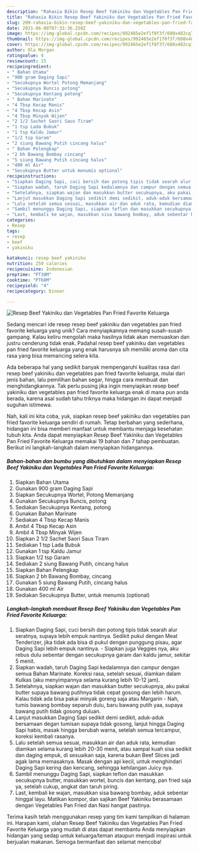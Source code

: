 ```yaml
---
description: "Rahasia Bikin Resep Beef Yakiniku dan Vegetables Pan Fried Favorite Keluarga Anti Gagal"
title: "Rahasia Bikin Resep Beef Yakiniku dan Vegetables Pan Fried Favorite Keluarga Anti Gagal"
slug: 209-rahasia-bikin-resep-beef-yakiniku-dan-vegetables-pan-fried-favorite-keluarga-anti-gagal
date: 2021-06-08T07:33:36.250Z
image: https://img-global.cpcdn.com/recipes/992465e2ef1f8f3f/680x482cq70/resep-beef-yakiniku-dan-vegetables-pan-fried-favorite-keluarga-foto-resep-utama.jpg
thumbnail: https://img-global.cpcdn.com/recipes/992465e2ef1f8f3f/680x482cq70/resep-beef-yakiniku-dan-vegetables-pan-fried-favorite-keluarga-foto-resep-utama.jpg
cover: https://img-global.cpcdn.com/recipes/992465e2ef1f8f3f/680x482cq70/resep-beef-yakiniku-dan-vegetables-pan-fried-favorite-keluarga-foto-resep-utama.jpg
author: Ola Morgan
ratingvalue: 4
reviewcount: 15
recipeingredient:
- " Bahan Utama"
- "900 gram Daging Sapi"
- "Secukupnya Wortel Potong Memanjang"
- "Secukupnya Buncis potong"
- "Secukupnya Kentang potong"
- " Bahan Marinate"
- "4 Tbsp Kecap Manis"
- "4 Tbsp Kecap Asin"
- "4 Tbsp Minyak Wijen"
- "2 1/2 Sachet Saori Saus Tiram"
- "1 tsp Lada Bubuk"
- "1 tsp Kaldu Jamur"
- "1/2 tsp Garam"
- "2 siung Bawang Putih cincang halus"
- " Bahan Pelengkap"
- "2 bh Bawang Bombay cincang"
- "5 siung Bawang Putih cincang halus"
- "400 ml Air"
- "Secukupnya Butter untuk menumis optional"
recipeinstructions:
- "Siapkan Daging Sapi, cuci bersih dan potong tipis tidak searah alur seratnya, supaya lebih empuk nantinya. Sedikit pukul dengan Meat Tenderizer, jika tidak ada bisa di pukul dengan punggung pisau, agar Daging Sapi lebih empuk nantinya. Siapkan juga Veggies nya, aku rebus dulu sebentar dengan secukupnya garam dan kaldu jamur, sekitar 5 menit."
- "Siapkan wadah, taruh Daging Sapi kedalamnya dan campur dengan semua Bahan Marinate. Koreksi rasa, setelah sesuai, diamkan dalam Kulkas (aku menyimpannya selama kurang lebih 10-12 jam)."
- "Setelahnya, siapkan wajan dan masukkan butter secukupnya, aku pakai butter supaya bawang putihnya tidak cepat gosong dan lebih harum. Kalau tidak ada bisa pakai minyak goreng saja atau Margarin Nah, tumis bawang bombay separuh dulu, baru bawang putih yaa, supaya bawang putih tidak gosong duluan."
- "Lanjut masukkan Daging Sapi sedikit demi sedikit, aduk-aduk bersamaan degan tumisan supaya tidak gosong, lanjut hingga Daging Sapi habis, masak hingga berubah warna, setelah semua tercampur, koreksi kembali rasanya."
- "Lalu setelah semua sesuai, masukkan air dan aduk rata, kemudian diamkan selama kurang lebih 20-30 menit, atau sampai kuah sisa sedikit dan daging empuk, di sesuaikan saja, karena bukan Beef Slices jadi agak lama memasaknya. Masak dengan api kecil, untuk menghindari Daging Sapi kering dan kencang, sehingga kehilangan Juicy nya."
- "Sambil menunggu Daging Sapi, siapkan teflon dan masukkan secukupnya butter, masukkan wortel, buncis dan kentang, pan fried saja ya, setelah cukup, angkat dan taruh piring."
- "Last, kembali ke wajan, masukkan sisa bawang bombay, aduk sebentar hinggal layu. Matikan kompor, dan sajikan Beef Yakiniku berasamaan dengan Vegetables Pan Fried dan Nasi hangat pastinya."
categories:
- Resep
tags:
- resep
- beef
- yakiniku

katakunci: resep beef yakiniku 
nutrition: 259 calories
recipecuisine: Indonesian
preptime: "PT38M"
cooktime: "PT60M"
recipeyield: "4"
recipecategory: Dinner

---
```



![Resep Beef Yakiniku dan Vegetables Pan Fried Favorite Keluarga](https://img-global.cpcdn.com/recipes/992465e2ef1f8f3f/680x482cq70/resep-beef-yakiniku-dan-vegetables-pan-fried-favorite-keluarga-foto-resep-utama.jpg)

Sedang mencari ide resep resep beef yakiniku dan vegetables pan fried favorite keluarga yang unik? Cara menyiapkannya memang susah-susah gampang. Kalau keliru mengolah maka hasilnya tidak akan memuaskan dan justru cenderung tidak enak. Padahal resep beef yakiniku dan vegetables pan fried favorite keluarga yang enak harusnya sih memiliki aroma dan cita rasa yang bisa memancing selera kita.

Ada beberapa hal yang sedikit banyak mempengaruhi kualitas rasa dari resep beef yakiniku dan vegetables pan fried favorite keluarga, mulai dari jenis bahan, lalu pemilihan bahan segar, hingga cara membuat dan menghidangkannya. Tak perlu pusing jika ingin menyiapkan resep beef yakiniku dan vegetables pan fried favorite keluarga enak di mana pun anda berada, karena asal sudah tahu triknya maka hidangan ini dapat menjadi suguhan istimewa.




Nah, kali ini kita coba, yuk, siapkan resep beef yakiniku dan vegetables pan fried favorite keluarga sendiri di rumah. Tetap berbahan yang sederhana, hidangan ini bisa memberi manfaat untuk membantu menjaga kesehatan tubuh kita. Anda dapat menyiapkan Resep Beef Yakiniku dan Vegetables Pan Fried Favorite Keluarga memakai 19 bahan dan 7 tahap pembuatan. Berikut ini langkah-langkah dalam menyiapkan hidangannya.

<!--inarticleads1-->

##### Bahan-bahan dan bumbu yang dibutuhkan dalam menyiapkan Resep Beef Yakiniku dan Vegetables Pan Fried Favorite Keluarga:

1. Siapkan  Bahan Utama
1. Gunakan 900 gram Daging Sapi
1. Siapkan Secukupnya Wortel, Potong Memanjang
1. Gunakan Secukupnya Buncis, potong
1. Sediakan Secukupnya Kentang, potong
1. Gunakan  Bahan Marinate
1. Sediakan 4 Tbsp Kecap Manis
1. Ambil 4 Tbsp Kecap Asin
1. Ambil 4 Tbsp Minyak Wijen
1. Siapkan 2 1/2 Sachet Saori Saus Tiram
1. Sediakan 1 tsp Lada Bubuk
1. Gunakan 1 tsp Kaldu Jamur
1. Siapkan 1/2 tsp Garam
1. Sediakan 2 siung Bawang Putih, cincang halus
1. Siapkan  Bahan Pelengkap
1. Siapkan 2 bh Bawang Bombay, cincang
1. Gunakan 5 siung Bawang Putih, cincang halus
1. Gunakan 400 ml Air
1. Sediakan Secukupnya Butter, untuk menumis (optional)




<!--inarticleads2-->

##### Langkah-langkah membuat Resep Beef Yakiniku dan Vegetables Pan Fried Favorite Keluarga:

1. Siapkan Daging Sapi, cuci bersih dan potong tipis tidak searah alur seratnya, supaya lebih empuk nantinya. Sedikit pukul dengan Meat Tenderizer, jika tidak ada bisa di pukul dengan punggung pisau, agar Daging Sapi lebih empuk nantinya. - Siapkan juga Veggies nya, aku rebus dulu sebentar dengan secukupnya garam dan kaldu jamur, sekitar 5 menit.
1. Siapkan wadah, taruh Daging Sapi kedalamnya dan campur dengan semua Bahan Marinate. Koreksi rasa, setelah sesuai, diamkan dalam Kulkas (aku menyimpannya selama kurang lebih 10-12 jam).
1. Setelahnya, siapkan wajan dan masukkan butter secukupnya, aku pakai butter supaya bawang putihnya tidak cepat gosong dan lebih harum. Kalau tidak ada bisa pakai minyak goreng saja atau Margarin - Nah, tumis bawang bombay separuh dulu, baru bawang putih yaa, supaya bawang putih tidak gosong duluan.
1. Lanjut masukkan Daging Sapi sedikit demi sedikit, aduk-aduk bersamaan degan tumisan supaya tidak gosong, lanjut hingga Daging Sapi habis, masak hingga berubah warna, setelah semua tercampur, koreksi kembali rasanya.
1. Lalu setelah semua sesuai, masukkan air dan aduk rata, kemudian diamkan selama kurang lebih 20-30 menit, atau sampai kuah sisa sedikit dan daging empuk, di sesuaikan saja, karena bukan Beef Slices jadi agak lama memasaknya. Masak dengan api kecil, untuk menghindari Daging Sapi kering dan kencang, sehingga kehilangan Juicy nya.
1. Sambil menunggu Daging Sapi, siapkan teflon dan masukkan secukupnya butter, masukkan wortel, buncis dan kentang, pan fried saja ya, setelah cukup, angkat dan taruh piring.
1. Last, kembali ke wajan, masukkan sisa bawang bombay, aduk sebentar hinggal layu. Matikan kompor, dan sajikan Beef Yakiniku berasamaan dengan Vegetables Pan Fried dan Nasi hangat pastinya.




Terima kasih telah menggunakan resep yang tim kami tampilkan di halaman ini. Harapan kami, olahan Resep Beef Yakiniku dan Vegetables Pan Fried Favorite Keluarga yang mudah di atas dapat membantu Anda menyiapkan hidangan yang sedap untuk keluarga/teman ataupun menjadi inspirasi untuk berjualan makanan. Semoga bermanfaat dan selamat mencoba!
